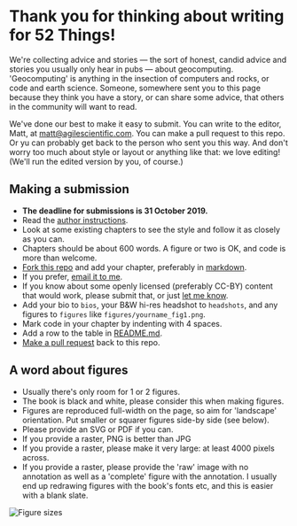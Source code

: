 # Thank you for thinking about writing for 52 Things!

We're collecting advice and stories &mdash; the sort of honest, candid advice and stories you usually only hear in pubs &mdash; about geocomputing. 'Geocomputing' is anything in the insection of computers and rocks, or code and earth science. Someone, somewhere sent you to this page because they think you have a story, or can share some advice, that others in the community will want to read.

We've done our best to make it easy to submit. You can write to the editor, Matt, at matt@agilescientific.com. You can make a pull request to this repo. Or yu can probably get back to the person who sent you this way. And don't worry too much about style or layout or anything like that: we love editing! (We'll run the edited version by you, of course.)

## Making a submission

- **The deadline for submissions is 31 October 2019.**
- Read the [author instructions](https://www.agilelibre.com/authors).
- Look at some existing chapters to see the style and follow it as closely as you can.
- Chapters should be about 600 words. A figure or two is OK, and code is more than welcome.
- [Fork this repo](https://help.github.com/articles/fork-a-repo/) and add your chapter, preferably in [markdown](https://daringfireball.net/projects/markdown/). 
- If you prefer, [email it to me](mailto:matt@agilescientific.com).
- If you know about some openly licensed (preferably CC-BY) content that would work, please submit that, or just [let me know](mailto:matt@agilescientific.com).
- Add your bio to `bios`, your B&W hi-res headshot to `headshots`, and any figures to `figures` like `figures/yourname_fig1.png`.
- Mark code in your chapter by indenting with 4 spaces.
- Add a row to the table in [README.md](README.md).
- [Make a pull request](https://help.github.com/articles/about-pull-requests/) back to this repo.

## A word about figures

- Usually there's only room for 1 or 2 figures.
- The book is black and white, please consider this when making figures.
- Figures are reproduced full-width on the page, so aim for 'landscape' orientation. Put smaller or squarer figures side-by side (see below).
- Please provide an SVG or PDF if you can.
- If you provide a raster, PNG is better than JPG
- If you provide a raster, please make it very large: at least 4000 pixels across.
- If you provide a raster, please provide the 'raw' image with no annotation as well as a 'complete' figure with the annotation. I usually end up redrawing figures with the book's fonts etc, and this is easier with a blank slate.

![Figure sizes](https://www.dropbox.com/s/uvzd2pwxnr0zjz0/52T_figures.png?raw=1)
